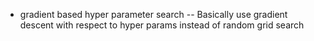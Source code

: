 - gradient based hyper parameter search
-- Basically use gradient descent with respect to hyper params instead of random grid search
